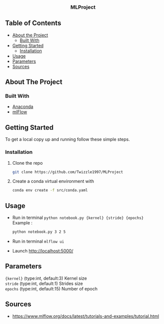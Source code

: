 <!-- PROJECT LOGO -->
<br />
<p align="center">
  <h3 align="center">MLProject</h3>
</p>

<!-- TABLE OF CONTENTS -->
## Table of Contents

* [About the Project](#about-the-project)
  * [Built With](#built-with)
* [Getting Started](#getting-started)
  * [Installation](#installation)
* [Usage](#usage)
* [Parameters](#parameters)
* [Sources](#sources)

<!-- ABOUT THE PROJECT -->
## About The Project

### Built With

* [Anaconda](https://www.anaconda.com/)
* [mlFlow](https://mlflow.org/)

<!-- GETTING STARTED -->
## Getting Started

To get a local copy up and running follow these simple steps.

### Installation

1. Clone the repo

    ```sh
    git clone https://github.com/Twizzle1997/MLProject
    ```
    
2. Create a conda virtual environment with

    ```sh
    conda env create -f src/conda.yaml
    ```

<!-- USAGE EXAMPLES -->
## Usage

* Run in terminal ```python notebook.py {kernel} {stride} {epochs}```  
Example :
    ```sh
    python notebook.py 3 2 5
    ```

* Run in terminal ```mlflow ui```  
* Launch [http://localhost:5000/](http://localhost:5000/)

## Parameters
```{kernel}``` (type:int, default:3) Kernel size  
```stride``` (type:int, default:1) Strides size  
```epochs``` (type:int, default:15) Number of epoch  


## Sources

* https://www.mlflow.org/docs/latest/tutorials-and-examples/tutorial.html
